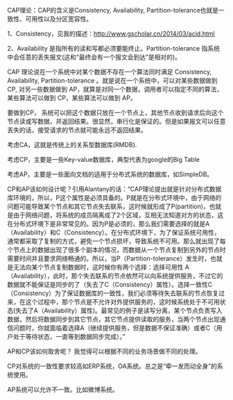 CAP理论：CAP的含义是Consistency, Availability, Partition-tolerance也就是一致性、可用性以及分区宽容性。

1、Consistency，见我的描述：http://www.gscholar.cn/2014/03/acid.html

2、Availability 是指所有的读和写都必须要能终止。Partition-tolerance 指系统中会任意的丢失报文(这和“最终会有一个报文会到达”是相对的)。

   CAP 理论说在一个系统中对某个数据不存在一个算法同时满足 Consistency, Availability, Partition-tolerance 。就是说在一个系统中，可以对某些数据做到 CP, 对另一些数据做到 AP，就算是对同一个数据，调用者可以指定不同的算法，某些算法可以做到 CP，某些算法可以做到 AP。

   要做到CP， 系统可以把这个数据只放在一个节点上，其他节点收到请求后向这个节点读或写数据，并返回结果。很显然，串行化是保证的。但是如果报文可以任意丢失的话，接受请求的节点就可能永远不返回结果。

   考虑CA，这就是传统上的关系型数据库(RMDB).

   考虑CP，主要是一些Key-value数据库，典型代表为google的Big Table

   考虑AP，主要是一些面向文档的适用于分布式系统的数据库，如SimpleDB。

   CP和AP该如何设计呢？引用Alantany的话：“CAP理论提出就是针对分布式数据库环境的，所以，P这个属性是必须具备的。P就是在分布式环境中，由于网络的问题可能导致某个节点和其它节点失去联系，这时候就形成了P(partition)，也就是由于网络问题，将系统的成员隔离成了2个区域，互相无法知道对方的状态，这在分布式环境下是非常常见的。因为P是必须的，那么我们需要选择的就是A（Availability）和C（Consistency）。在分布式环境下，为了保证系统可用性，通常都采取了复制的方式，避免一个节点损坏，导致系统不可用。那么就出现了每个节点上的数据出现了很多个副本的情况，而数据从一个节点复制到另外的节点时需要时间并且要求网络畅通的。所以，当P（Partition-tolerance）发生时，也就是无法向某个节点复制数据时，这时候你有两个选择：选择可用性 A（Availability），此时，那个失去联系的节点依然可以向系统提供服务，不过它的数据就不能保证是同步的了（失去了C（Consistency）属性）。选择一致性C（Consistency）为了保证数据库的一致性，我们必须等待失去联系的节点恢复过来，在这个过程中，那个节点是不允许对外提供服务的，这时候系统处于不可用状态(失去了A（Availability）属性)。最常见的例子是读写分离，某个节点负责写入数据，然后将数据同步到其它节点，其它节点提供读取的服务，当两个节点出现通信问题时，你就面临着选择A（继续提供服务，但是数据不保证准确）或者C（用户处于等待状态，一直等到数据同步完成）。”

AP和CP该如何取舍呢？ 我觉得可以根据不同的业务场景做不同的处理。

CP对系统的一致性要求较高如ERP系统，OA系统。总之是“牵一发而动全身”的系统使用。

AP系统可以允许不一致。比如微博系统。
